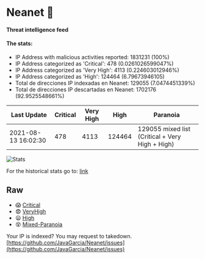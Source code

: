# Neanet :hocho:
#### Threat intelligence feed
#### The stats:

- IP Address with malicious activities reported: 1831231 (100%)
- IP Address categorized as 'Critical':  478 (0.0261026599047%)
- IP Address categorized as 'Very High':  4113 (0.224603012946%)
- IP Address categorized as 'High':  124464 (6.79673946105)
- Total de direcciones IP indexadas en Neanet:  129055 (7.0474451339%)
- Total de direcciones IP descartadas en Neanet:  1702176 (92.9525548661%)

| Last Update | Critical | Very High | High | Paranoia |
| --- | --- | --- | --- | --- |
| 2021-08-13 16:02:30 | 478 | 4113 | 124464 | 129055 mixed list (Critical + Very High + High)|

![Stats](https://docs.google.com/spreadsheets/d/e/2PACX-1vSnaNMIXVabIpDJjufMlzH7poXnshF3mgd8Is1g9ytUEzVsP5my4Trn8f-xkoLLQ38xpL3HtmUexLo6/pubchart?oid=501124687&format=image)

For the historical stats go to: [link](/stats.csv)
## Raw
- :scream: [Critical](https://raw.githubusercontent.com/JavaGarcia/Neanet/master/blacklists/neanet_critical.txt)
- :fearful: [VeryHigh](https://raw.githubusercontent.com/JavaGarcia/Neanet/master/blacklists/neanet_veryHigh.txtt)
- :frowning: [High](https://raw.githubusercontent.com/JavaGarcia/Neanet/master/blacklists/neanet_high.txt)
- :dizzy_face: [Mixed-Paranoia](https://raw.githubusercontent.com/JavaGarcia/Neanet/master/blacklists/neanet_all.txt)


Your IP is indexed? You may request to takedown. [https://github.com/JavaGarcia/Neanet/issues](https://github.com/JavaGarcia/Neanet/issues)





















































































































































































































































































































































































































































































































































































































































































































































































































































































































































































































































































































































































































































































































































































































































































































































































































































































































































































































































































































































































































































































































































































































































































































































































































































































































































































































































































































































































































































































































































































































































































































































































































































































































































































































































































































































































































































































































































































































































































































































































































































































































































































































































































































































































































































































































































































































































































































































































































































































































































































































































































































































































































































































































































































































































































































































































































































































































































































































































































































































































































































































































































































































































































































































































































































































































































































































































































































































































































































































































































































































































































































































































































































































































































































































































































































































































































































































































































































































































































































































































































































































































































































































































































































































